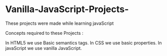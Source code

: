 # Vanilla-JavaScript-Projects-
These projects were made while learning javaScript

Concepts required to these Projects :

In HTML5 we use Basic semantics tags.
In CSS we use basic properties.
In javaScript we use vanilla JavaScript.
